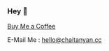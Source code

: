 ### Hey 👋

[Buy Me a Coffee](https://www.buymeacoffee.com/HiIamChaitanya)

E-Mail Me : [hello@chaitanyan.cc](mailto:hello@chaitanyan.cc)
